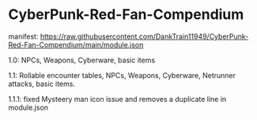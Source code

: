 # CyberPunk-Red-Fan-Compendium

manifest: https://raw.githubusercontent.com/DankTrain11949/CyberPunk-Red-Fan-Compendium/main/module.json

1.0:
NPCs, Weapons, Cyberware, basic items

1.1:
Rollable encounter tables, NPCs, Weapons, Cyberware, Netrunner attacks, basic items.

1.1.1: fixed Mysteery man icon issue and removes a duplicate line in module.json
